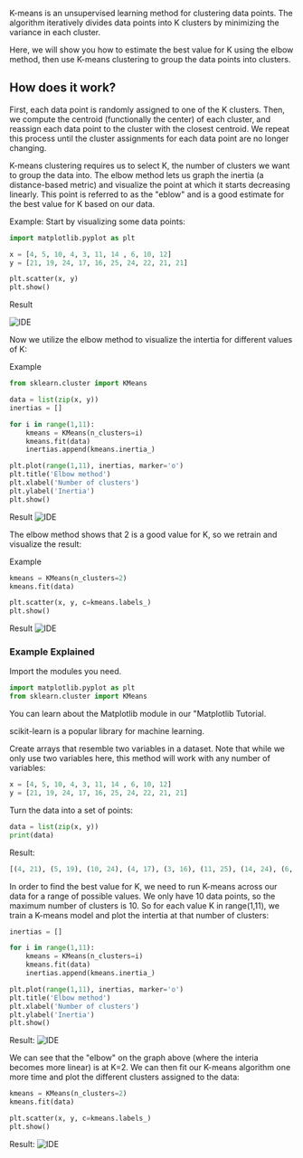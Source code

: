 
K-means is an unsupervised learning method for clustering data points. The algorithm iteratively divides data points into K clusters by minimizing the variance in each cluster.

Here, we will show you how to estimate the best value for K using the elbow method, then use K-means clustering to group the data points into clusters.

## How does it work?
First, each data point is randomly assigned to one of the K clusters. Then, we compute the centroid (functionally the center) of each cluster, and reassign each data point to the cluster with the closest centroid. We repeat this process until the cluster assignments for each data point are no longer changing.

K-means clustering requires us to select K, the number of clusters we want to group the data into. The elbow method lets us graph the inertia (a distance-based metric) and visualize the point at which it starts decreasing linearly. This point is referred to as the "eblow" and is a good estimate for the best value for K based on our data.

Example:
Start by visualizing some data points:
```python
import matplotlib.pyplot as plt

x = [4, 5, 10, 4, 3, 11, 14 , 6, 10, 12]
y = [21, 19, 24, 17, 16, 25, 24, 22, 21, 21]

plt.scatter(x, y)
plt.show()
```

Result

![IDE](images/img_ml_hierarchial_clustering.png)

Now we utilize the elbow method to visualize the intertia for different values of K:

Example
```python
from sklearn.cluster import KMeans

data = list(zip(x, y))
inertias = []

for i in range(1,11):
    kmeans = KMeans(n_clusters=i)
    kmeans.fit(data)
    inertias.append(kmeans.inertia_)

plt.plot(range(1,11), inertias, marker='o')
plt.title('Elbow method')
plt.xlabel('Number of clusters')
plt.ylabel('Inertia')
plt.show()
```
Result
![IDE](images/img_ml_k-means2.png)

The elbow method shows that 2 is a good value for K, so we retrain and visualize the result:

Example
```python
kmeans = KMeans(n_clusters=2)
kmeans.fit(data)

plt.scatter(x, y, c=kmeans.labels_)
plt.show()
```
Result
![IDE](images/img_ml_k-means3.png)

### Example Explained
Import the modules you need.
```python
import matplotlib.pyplot as plt
from sklearn.cluster import KMeans
```
You can learn about the Matplotlib module in our "Matplotlib Tutorial.

scikit-learn is a popular library for machine learning.

Create arrays that resemble two variables in a dataset. Note that while we only use two variables here, this method will work with any number of variables:
```python
x = [4, 5, 10, 4, 3, 11, 14 , 6, 10, 12]
y = [21, 19, 24, 17, 16, 25, 24, 22, 21, 21]
```
Turn the data into a set of points:
```python
data = list(zip(x, y))
print(data)
```
Result:
```python
[(4, 21), (5, 19), (10, 24), (4, 17), (3, 16), (11, 25), (14, 24), (6, 22), (10, 21), (12, 21)]
```
In order to find the best value for K, we need to run K-means across our data for a range of possible values. We only have 10 data points, so the maximum number of clusters is 10. So for each value K in range(1,11), we train a K-means model and plot the intertia at that number of clusters:
```python
inertias = []

for i in range(1,11):
    kmeans = KMeans(n_clusters=i)
    kmeans.fit(data)
    inertias.append(kmeans.inertia_)

plt.plot(range(1,11), inertias, marker='o')
plt.title('Elbow method')
plt.xlabel('Number of clusters')
plt.ylabel('Inertia')
plt.show()
```
Result:
![IDE](images/img_ml_k-means2.png)

We can see that the "elbow" on the graph above (where the interia becomes more linear) is at K=2. We can then fit our K-means algorithm one more time and plot the different clusters assigned to the data:
```python
kmeans = KMeans(n_clusters=2)
kmeans.fit(data)

plt.scatter(x, y, c=kmeans.labels_)
plt.show()
```
Result:
![IDE](images/img_ml_k-means3.png)


<br><br>
